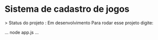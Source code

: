 <h1>Sistema de cadastro de jogos</h1>
> Status do projeto : Em desenvolvimento
Para rodar esse projeto digite:

...
node app.js 
...
